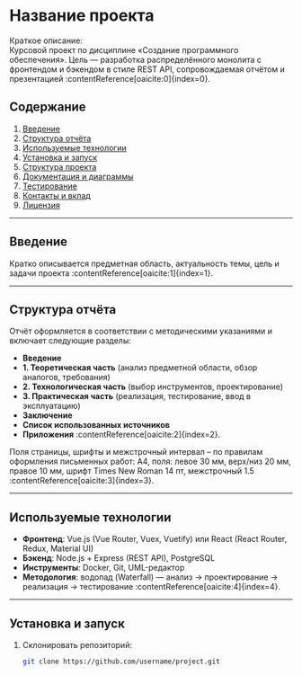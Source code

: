 # Название проекта

Краткое описание:  
Курсовой проект по дисциплине «Создание программного обеспечения». Цель — разработка распределённого монолита с фронтендом и бэкендом в стиле REST API, сопровождаемая отчётом и презентацией :contentReference[oaicite:0]{index=0}.

## Содержание
1. [Введение](#введение)  
2. [Структура отчёта](#структура-отчёта)  
3. [Используемые технологии](#используемые-технологии)  
4. [Установка и запуск](#установка-и-запуск)  
5. [Структура проекта](#структура-проекта)  
6. [Документация и диаграммы](#документация-и-диаграммы)  
7. [Тестирование](#тестирование)  
8. [Контакты и вклад](#контакты-и-вклад)  
9. [Лицензия](#лицензия)  

---

## Введение
Кратко описывается предметная область, актуальность темы, цель и задачи проекта :contentReference[oaicite:1]{index=1}.

---

## Структура отчёта
Отчёт оформляется в соответствии с методическими указаниями и включает следующие разделы:  
- **Введение**  
- **1. Теоретическая часть** (анализ предметной области, обзор аналогов, требования)  
- **2. Технологическая часть** (выбор инструментов, проектирование)  
- **3. Практическая часть** (реализация, тестирование, ввод в эксплуатацию)  
- **Заключение**  
- **Список использованных источников**  
- **Приложения** :contentReference[oaicite:2]{index=2}.  

Поля страницы, шрифты и межстрочный интервал – по правилам оформления письменных работ: А4, поля: левое 30 мм, верх/низ 20 мм, правое 10 мм, шрифт Times New Roman 14 пт, межстрочный 1.5 :contentReference[oaicite:3]{index=3}.

---

## Используемые технологии
- **Фронтенд**: Vue.js (Vue Router, Vuex, Vuetify) или React (React Router, Redux, Material UI)  
- **Бэкенд**: Node.js + Express (REST API), PostgreSQL  
- **Инструменты**: Docker, Git, UML-редактор  
- **Методология**: водопад (Waterfall) — анализ → проектирование → реализация → тестирование :contentReference[oaicite:4]{index=4}.

---

## Установка и запуск
1. Склонировать репозиторий:  
   ```bash
   git clone https://github.com/username/project.git
